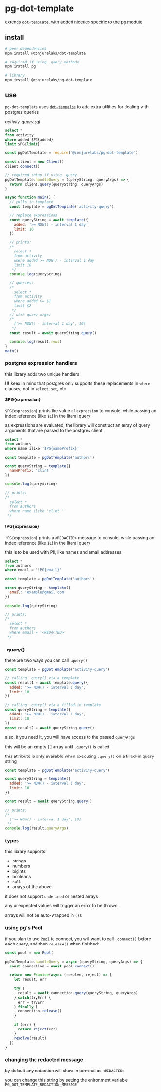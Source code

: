 # pg-dot-template

extends [`dot-template`](https://github.com/ConjureLabs/dot-template#readme), with added niceties specific to [the pg module](https://node-postgres.com/)

## install

```sh
# peer dependencies
npm install @conjurelabs/dot-template

# required if using .query methods
npm install pg

# library
npm install @conjurelabs/pg-dot-template
```

## use

`pg-dot-template` uses [`dot-tempalte`](https://github.com/ConjureLabs/dot-template) to add extra utilities for dealing with postgres queries

_activity-query.sql_
```sql
select *
from activity
where added $PG{added}
limit $PG{limit}
```

```js
const pgDotTemplate = require('@conjurelabs/pg-dot-template')

const client = new Client()
client.connect()

// required setup if using .query
pgDotTemplate.handleQuery = (queryString, queryArgs) => {
  return client.query(queryString, queryArgs)
}

async function main() {
  // pulls in template
  const template = pgDotTemplate('activity-query')

  // replace expressions
  const queryString = await template({
    added: '>= NOW() - interval 1 day',
    limit: 10
  })

  // prints:
  /*
    select *
    from activity
    where added >= NOW() - interval 1 day
    limit 10
   */
  console.log(queryString)

  // queries:
  /*
    select *
    from activity
    where added >= $1
    limit $2
   */
  // with query args:
  /*
    ['>= NOW() - interval 1 day', 10]
   */
  const result = await queryString.query()

  console.log(result.rows)
}
main()
```

### postgres expression handlers

this library adds two unique handlers

**!!!** keep in mind that postgres only supports these replacements in `where` clauses, not in `select`, `set`, etc

#### $PG{expression}

`$PG{expression}` prints the value of `expression` to console, while passing an index reference (like `$1`) in the literal query

as expressions are evaluated, the library will construct an array of query arguments that are passed to the postgres client

```sql
select *
from authors
where name ilike '$PG{namePrefix}'
```

```js
const template = pgDotTemplate('authors')

const queryString = template({
  namePrefix: 'clint '
})

console.log(queryString)

// prints:
/*
  select *
  from authors
  where name ilike 'clint '
 */
```

#### !PG{expression}

`!PG{expression}` prints a `<REDACTED>` message to console, while passing an index reference (like `$1`) in the literal query

this is to be used with PII, like names and email addresses

```sql
select *
from authors
where email = '!PG{email}'
```

```js
const template = pgDotTemplate('authors')

const queryString = template({
  email: 'example@gmail.com'
})

console.log(queryString)

// prints:
/*
  select *
  from authors
  where email = '<REDACTED>'
 */
```

### .query()

there are two ways you can call `.query()`

```js
const template = pgDotTemplate('activity-query')

// calling .query() via a template
const result1 = await template.query({
  added: '>= NOW() - interval 1 day',
  limit: 10
})

// calling .query() via a filled-in template
const queryString = template({
  added: '>= NOW() - interval 1 day',
  limit: 10
})
const result2 = await queryString.query()
````

also, if you need it, you will have access to the passed `queryArgs`

this will be an empty `[]` array until `.query()` is called

this attribute is only available when executing `.query()` on a filled-in query string

```js
const template = pgDotTemplate('activity-query')

const queryString = template({
  added: '>= NOW() - interval 1 day',
  limit: 10
})

const result = await queryString.query()

// prints:
/*
  ['>= NOW() - interval 1 day', 10]
 */
console.log(result.queryArgs)
```

### types

this library supports:

- strings
- numbers
- bigints
- booleans
- `null`
- arrays of the above

it does not support `undefined` or nested arrays

any unexpected values will trigger an error to be thrown

arrays will not be auto-wrapped in `()`s

### using pg's Pool

if you plan to use [`Pool`](https://node-postgres.com/features/pooling) to connect, you will want to call `.connect()` before each query, and then `release()` when finished:

```js
const pool = new Pool()

pgDotTemplate.handleQuery = async (queryString, queryArgs) => {
  const connection = await pool.connect()

  return new Promise(async (resolve, reject) => {
    let result, err
    
    try {
      result = await connection.query(queryString, queryArgs)
    } catch(tryErr) {
      err = tryErr
    } finally {
      connection.release()
    }

    if (err) {
      return reject(err)
    }
    resolve(result)
  })
}
```

### changing the redacted message

by default any redaction will show in terminal as `<REDACTED>`

you can change this string by setting the enironment variable `PG_DOT_TEMPLATE_REDACTION_MESSAGE`

